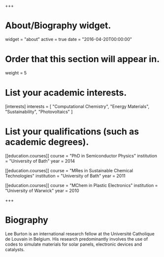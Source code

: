 +++
# About/Biography widget.
widget = "about"
active = true
date = "2016-04-20T00:00:00"

# Order that this section will appear in.
weight = 5

# List your academic interests.
[interests]
  interests = [
    "Computational Chemistry",
    "Energy Materials",
    "Sustainability",
    "Photovoltaics"
  ]

# List your qualifications (such as academic degrees).
[[education.courses]]
  course = "PhD in Semiconductor Physics"
  institution = "University of Bath"
  year = 2014

[[education.courses]]
  course = "MRes in Sustainable Chemical Technologies"
  institution = "University of Bath"
  year = 2011

[[education.courses]]
  course = "MChem in Plastic Electronics"
  institution = "University of Warwick"
  year = 2010
 
+++

# Biography

Lee Burton is an international research fellow at the Université Catholique de Louvain in Belgium. His research predominantly involves the use of codes to simulate materials for solar panels, electronic devices and catalysts.
